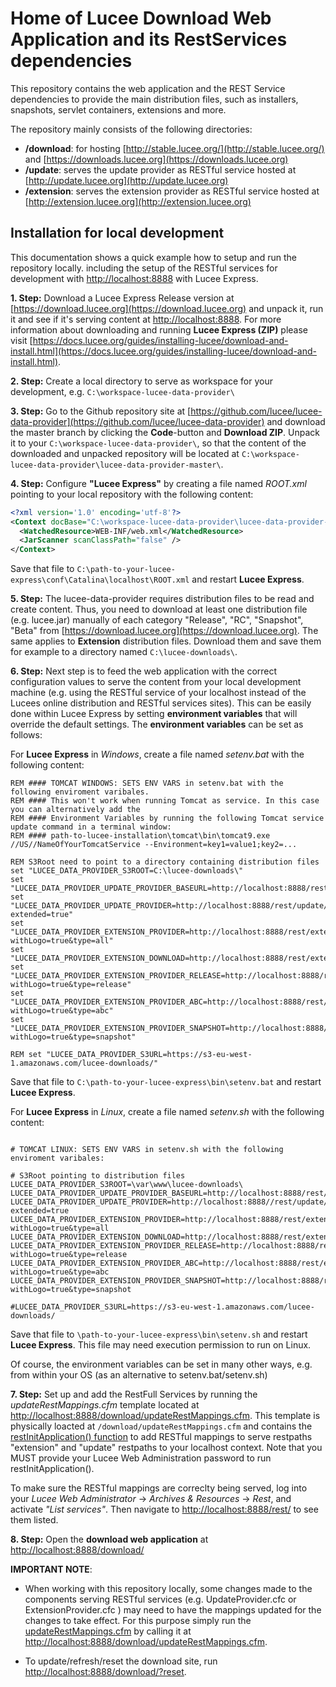 # Home of Lucee Download Web Application and its RestServices dependencies

This repository contains the web application and the REST Service dependencies to provide the main distribution files, such as installers, snapshots, servlet containers, extensions and more.

The repository mainly consists of the following directories:

- **/download**: for hosting [http://stable.lucee.org/](http://stable.lucee.org/) and [https://downloads.lucee.org](https://downloads.lucee.org)
- **/update**: serves the update provider as RESTful service hosted at [http://update.lucee.org](http://update.lucee.org)
- **/extension**: serves the extension provider as RESTful service hosted at [http://extension.lucee.org](http://extension.lucee.org)

## Installation for local development

This documentation shows a quick example how to setup and run the repository locally. including the setup of the RESTful services for development with [http://localhost:8888](http://localhost:8888) with Lucee Express.  

**1. Step:** Download a Lucee Express Release version at [https://download.lucee.org](https://download.lucee.org) and unpack it, run it and see if it's serving content at [http://localhost:8888](http://localhost:8888). For more information about downloading and running **Lucee Express (ZIP)** please visit [https://docs.lucee.org/guides/installing-lucee/download-and-install.html](https://docs.lucee.org/guides/installing-lucee/download-and-install.html).

**2. Step:** Create a local directory to serve as workspace for your development, e.g. `C:\workspace-lucee-data-provider\`

**3. Step:** Go to the Github repository site at [https://github.com/lucee/lucee-data-provider](https://github.com/lucee/lucee-data-provider) and download the master branch by clicking the **Code**-button and **Download ZIP**. Unpack it to your `C:\workspace-lucee-data-provider\`, so that the content of the downloaded and unpacked repository will be located at `C:\workspace-lucee-data-provider\lucee-data-provider-master\`.

**4. Step:** Configure **"Lucee Express"** by creating a file named *ROOT.xml* pointing to your local repository with the following content:

```xml
<?xml version='1.0' encoding='utf-8'?>
<Context docBase="C:\workspace-lucee-data-provider\lucee-data-provider-master\">
  <WatchedResource>WEB-INF/web.xml</WatchedResource>
  <JarScanner scanClassPath="false" />
</Context>
```

Save that file to `C:\path-to-your-lucee-express\conf\Catalina\localhost\ROOT.xml` and restart **Lucee Express**.

**5. Step:** The lucee-data-provider requires distribution files to be read and create content. Thus, you need to download at least one distribution file (e.g. lucee.jar) manually of each category "Release", "RC", "Snapshot", "Beta" from [https://download.lucee.org](https://download.lucee.org). The same applies to **Extension** distribution files. Download them and save them for example to a directory named `C:\lucee-downloads\`.

**6. Step:** Next step is to feed the web application with the correct configuration values to serve the content from your local development machine (e.g. using the RESTful service of your localhost instead of the Lucees online distribution and RESTful services sites). This can be easily done within Lucee Express by setting **environment variables** that will override the default settings. The **environment variables**  can be set as follows:

For **Lucee Express** in *Windows*, create a file named *setenv.bat*  with the following content:

```
REM #### TOMCAT WINDOWS: SETS ENV VARS in setenv.bat with the following enviroment varibales.
REM #### This won't work when running Tomcat as service. In this case you can alternatively add the 
REM #### Environment Variables by running the following Tomcat service update command in a terminal window: 
REM #### path-to-lucee-installation\tomcat\bin\tomcat9.exe //US//NameOfYourTomcatService --Environment=key1=value1;key2=...

REM S3Root need to point to a directory containing distribution files
set "LUCEE_DATA_PROVIDER_S3ROOT=C:\lucee-downloads\"
set "LUCEE_DATA_PROVIDER_UPDATE_PROVIDER_BASEURL=http://localhost:8888/rest/update/provider/"
set "LUCEE_DATA_PROVIDER_UPDATE_PROVIDER=http://localhost:8888/rest/update/provider/list?extended=true"
set "LUCEE_DATA_PROVIDER_EXTENSION_PROVIDER=http://localhost:8888/rest/extension/provider/info?withLogo=true&type=all"
set "LUCEE_DATA_PROVIDER_EXTENSION_DOWNLOAD=http://localhost:8888/rest/extension/provider/{type}/{id}"
set "LUCEE_DATA_PROVIDER_EXTENSION_PROVIDER_RELEASE=http://localhost:8888/rest/extension/provider/info?withLogo=true&type=release"
set "LUCEE_DATA_PROVIDER_EXTENSION_PROVIDER_ABC=http://localhost:8888/rest/extension/provider/info?withLogo=true&type=abc"
set "LUCEE_DATA_PROVIDER_EXTENSION_PROVIDER_SNAPSHOT=http://localhost:8888/rest/extension/provider/info?withLogo=true&type=snapshot"

REM set "LUCEE_DATA_PROVIDER_S3URL=https://s3-eu-west-1.amazonaws.com/lucee-downloads/"

```

Save that file to `C:\path-to-your-lucee-express\bin\setenv.bat` and restart **Lucee Express**.

For **Lucee Express** in *Linux*, create a file named *setenv.sh*  with the following content:

```

# TOMCAT LINUX: SETS ENV VARS in setenv.sh with the following enviroment varibales:

# S3Root pointing to distribution files
LUCEE_DATA_PROVIDER_S3ROOT=\var\www\lucee-downloads\
LUCEE_DATA_PROVIDER_UPDATE_PROVIDER_BASEURL=http://localhost:8888/rest/update/provider/
LUCEE_DATA_PROVIDER_UPDATE_PROVIDER=http://localhost:8888//rest/update/provider/list?extended=true
LUCEE_DATA_PROVIDER_EXTENSION_PROVIDER=http://localhost:8888/rest/extension/provider/info?withLogo=true&type=all
LUCEE_DATA_PROVIDER_EXTENSION_DOWNLOAD=http://localhost:8888/rest/extension/provider/{type}/{id}
LUCEE_DATA_PROVIDER_EXTENSION_PROVIDER_RELEASE=http://localhost:8888/rest/extension/provider/info?withLogo=true&type=release
LUCEE_DATA_PROVIDER_EXTENSION_PROVIDER_ABC=http://localhost:8888/rest/extension/provider/info?withLogo=true&type=abc
LUCEE_DATA_PROVIDER_EXTENSION_PROVIDER_SNAPSHOT=http://localhost:8888/rest/extension/provider/info?withLogo=true&type=snapshot

#LUCEE_DATA_PROVIDER_S3URL=https://s3-eu-west-1.amazonaws.com/lucee-downloads/

```

Save that file to `\path-to-your-lucee-express\bin\setenv.sh` and restart **Lucee Express**. This file may need execution permission to run on Linux.

Of course, the environment variables can be set in many other ways, e.g. from within your OS (as an alternative to setenv.bat/setenv.sh)

**7. Step:** Set up and add the RestFull Services by running the *updateRestMappings.cfm* template located at [http://localhost:8888/download/updateRestMappings.cfm](http://localhost:8888/download/updateRestMappings.cfm). This template is physically loacted at `/download/updateRestMappings.cfm` and contains the [restInitApplication() function](https://docs.lucee.org/reference/functions/restinitapplication.html) to add RESTful mappings to serve restpaths "extension" and "update" restpaths to your localhost context. Note that you MUST provide your Lucee Web Administration password to run restInitApplication().

To make sure the RESTful mappings are correclty being served, log into your *Lucee Web Administrator* -&gt; *Archives & Resources* -&gt; *Rest*, and activate *"List services"*. Then navigate to [http://localhost:8888/rest/](http://localhost:8888/rest/) to see them listed.

**8. Step:** Open the **download web application** at  [http://localhost:8888/download/](http://localhost:8888/download/)

**IMPORTANT NOTE**: 

- When working with this repository locally, some changes made to the components serving RESTful services (e.g. UpdateProvider.cfc or ExtensionProvider.cfc ) may need to have the mappings updated for the changes to take effect. For this purpose simply run the [updateRestMappings.cfm](https://github.com/andreasRu/lucee-data-provider/blob/patch-andreasru/download/updateRestMappings.cfm) by calling it at [http://localhost:8888/download/updateRestMappings.cfm](http://localhost:8888/download/updateRestMappings.cfm).

- To update/refresh/reset the download site, run [http://localhost:8888/download/?reset](http://localhost:8888/download/?reset).
